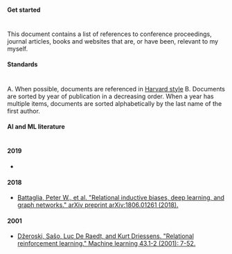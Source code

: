 #### Get started
#
This document contains a list of references to conference proceedings, journal articles, books and websites that are, or have been, relevant to my myself.

#### Standards
#
A. When possible, documents are referenced in [Harvard style](https://www.imperial.ac.uk/admin-services/library/learning-support/reference-management/harvard-style/)
B. Documents are sorted by year of publication in a decreasing order. When a year has multiple items, documents are sorted alphabetically by the last name of the first author.

#### AI and ML literature
# 

#### 2019
- 

#### 2018
- [Battaglia, Peter W., et al. "Relational inductive biases, deep learning, and graph networks." arXiv preprint arXiv:1806.01261 (2018).](https://arxiv.org/abs/1806.01261)

#### 2001
- [Džeroski, Sašo, Luc De Raedt, and Kurt Driessens. "Relational reinforcement learning." Machine learning 43.1-2 (2001): 7-52.](https://link.springer.com/article/10.1023/A:1007694015589)
